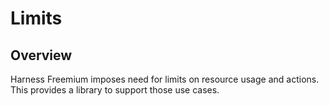 # Limits

## Overview
Harness Freemium imposes need for limits on resource usage and actions. 
This provides a library to support those use cases.


